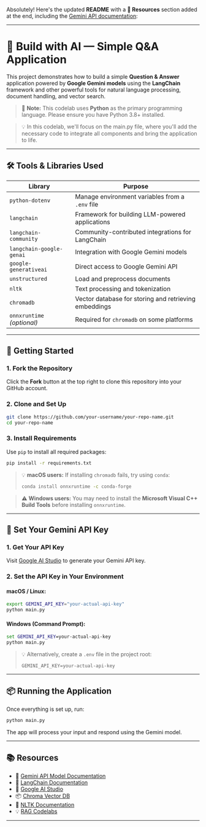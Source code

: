 Absolutely! Here's the updated **README** with a **🔗 Resources** section added at the end, including the [Gemini API documentation](https://ai.google.dev/gemini-api/docs/models):

---

# 🤖 Build with AI — Simple Q\&A Application

This project demonstrates how to build a simple **Question & Answer** application powered by **Google Gemini models** using the **LangChain** framework and other powerful tools for natural language processing, document handling, and vector search.

> 🐍 **Note:** This codelab uses **Python** as the primary programming language. Please ensure you have Python 3.8+ installed.

> 💡 In this codelab, we'll focus on the main.py file, where you'll add the necessary code to integrate all components and bring the application to life.

---

## 🛠️ Tools & Libraries Used

| Library                    | Purpose                                               |
| -------------------------- | ----------------------------------------------------- |
| `python-dotenv`            | Manage environment variables from a `.env` file       |
| `langchain`                | Framework for building LLM-powered applications       |
| `langchain-community`      | Community-contributed integrations for LangChain      |
| `langchain-google-genai`   | Integration with Google Gemini models                 |
| `google-generativeai`      | Direct access to Google Gemini API                    |
| `unstructured`             | Load and preprocess documents                         |
| `nltk`                     | Text processing and tokenization                      |
| `chromadb`                 | Vector database for storing and retrieving embeddings |
| `onnxruntime` *(optional)* | Required for `chromadb` on some platforms             |

---

## 🚀 Getting Started

### 1. Fork the Repository

Click the **Fork** button at the top right to clone this repository into your GitHub account.

### 2. Clone and Set Up

```bash
git clone https://github.com/your-username/your-repo-name.git
cd your-repo-name
```

### 3. Install Requirements

Use `pip` to install all required packages:

```bash
pip install -r requirements.txt
```

> 💡 **macOS users:**
> If installing `chromadb` fails, try using `conda`:
>
> ```bash
> conda install onnxruntime -c conda-forge
> ```

> ⚠️ **Windows users:**
> You may need to install the **Microsoft Visual C++ Build Tools** before installing `onnxruntime`.

---

## 🔑 Set Your Gemini API Key

### 1. Get Your API Key

Visit [Google AI Studio](https://aistudio.google.com/app/apikey) to generate your Gemini API key.

### 2. Set the API Key in Your Environment

#### macOS / Linux:

```bash
export GEMINI_API_KEY="your-actual-api-key"
python main.py
```

#### Windows (Command Prompt):

```cmd
set GEMINI_API_KEY=your-actual-api-key
python main.py
```

> 💡 Alternatively, create a `.env` file in the project root:
>
> ```
> GEMINI_API_KEY=your-actual-api-key
> ```

---

## 📦 Running the Application

Once everything is set up, run:

```bash
python main.py
```

The app will process your input and respond using the Gemini model.

---

## 📚 Resources

* 📘 [Gemini API Model Documentation](https://ai.google.dev/gemini-api/docs/models)
* 📘 [LangChain Documentation](https://docs.langchain.com/docs/)
* 🧠 [Google AI Studio](https://aistudio.google.com/)
* 📦 [Chroma Vector DB](https://docs.trychroma.com/)
* 📄 [NLTK Documentation](https://www.nltk.org/)
* 💡 [RAG Codelabs](https://codelabs.developers.google.com/?text=rag)

---
